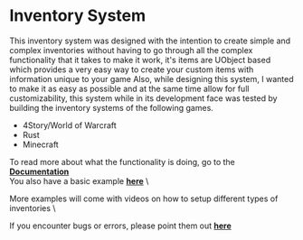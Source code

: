 
# Inventory System
This inventory system was designed with the intention to create simple and complex inventories without having to go through all the complex functionality that it takes to make it work, it's items are UObject based which provides a very easy way to create your custom items with information unique to your game
Also, while designing this system, I wanted to make it as easy as possible and at the same time allow for full customizability, this system while in its development face was tested by building the inventory systems of the following games.

- 4Story/World of Warcraft
- Rust
- Minecraft

To read more about what the functionality is doing, go to the **[Documentation](https://www.markdownguide.org)** \
You also have a basic example **[here]()** \

More examples will come with videos on how to setup different types of inventories \

If you encounter bugs or errors, please point them out **[here](https://github.com/FernandoCCNunes/unreal-inventory-system-cpp/issues)**
